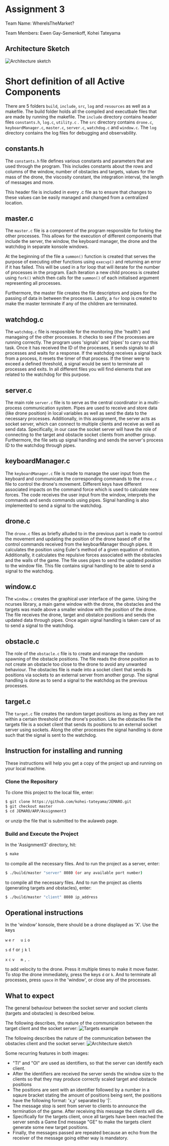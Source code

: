 # Assignment 3
Team Name: WhereIsTheMarket?

Team Members: Ewen Gay-Semenkoff, Kohei Tateyama

## Architecture Sketch

![Architecture sketch](https://github.com/kohei-tateyama/JEMARO/blob/master/ARP/Assignment3/resources/Assignment3archi.png)


# Short definition of all Active Components

There are 5 folders `build`, `include`, `src`, `log` and `resources`  as well as a makefile. The build folder holds all the compiled and executbale files that are made by running the makefile. The `include` directory contains header files `constants.h`, `log.c`, `utility.c` . The `src` directory contains `drone.c`, `keyboardManager.c`, `master.c`, `server.c`, `watchdog.c` and `window.c`. The `log` directory contains the log files for debugging and observability.


## constants.h

The `constants.h` file defines various constants and parameters that are used through the program. 
This includes constants about the rows and columns of the window, number of obstacles and targets, values for the mass of the drone, the viscosity constant, the integration interval, the length of messages and more. 

This header file is included in every .c file as to ensure that changes to these values can be easily managed and changed from a centralized location.


## master.c

The `master.c` file is a component of the program responsible for forking the other processes. This allows for the execution of different components that include the server, the window, the keyboard manager, the drone and the watchdog in separate konsole windows. 

At the beginning of the file a `summon()` function is created that serves the purpose of executing other functions using `execvp()` and returning an error if it has failed. This will be used in a for loop that will iterate for the number of processes in the program. Each iteration a new child process is created using `fork()` which then calls for the `summon()` of each initialised argument representing all processes.

Furthermore, the master file creates the file descriptors and pipes for the passing of data in between the processes. Lastly, a `for` loop is created to make the master terminate if any of the children are terminated. 


## watchdog.c

The `watchdog.c` file is resposnible for the monitoring (the 'health') and managaing of the other processes. It checks to see if the processes are running correctly. The program uses 'signals' and 'pipes' to carry out this task. Once it has received the ID of the processes, it sends signals to all processes and waits for a response. If the watchdog receives a signal back from a process, it resets the timer of that process. If the timer were to exceed a defined threshold, a signal would be sent to terminate all processes and exits. In all different files you will find elements that are related to the watchdog for this purpose.


## server.c

The main role `server.c` file is to serve as the central coordinator in a multi-process communication system. Pipes are used to receive and store data (like drone position) in local variables as well as send the data to the necessary processes. Additionally, in this assignment, the server acts as socket server, which can connect to multiple clients and receive as well as send data. Specifically, in our case the socket server will have the role of connecting to the target and obstacle socket clients from another group. Furthermore, the file sets up signal handling and sends the server's process ID to the watchdog through pipes. 



## keyboardManager.c

The `keyboardManager.c` file is made to manage the user input from the keyboard and communicate the corresponding commands to the `drone.c` file to control the drone's movement. Different keys have different associated impacts on the command force which is used to calculate new forces. The code receives the user input from the window, interprets the commands and sends commands using pipes. Signal handling is also implemented to send a signal to the watchdog.


## drone.c

The `drone.c` files as briefly alluded to in the previous part is made to control the movement and updating the position of the drone based off of the control commands received from the keyboarManager though pipes. It calculates the position using Euler's method of a given equation of motion. Additionally, it calculates the repulsive forces associated with the obstacles and the walls of the game. The file uses pipes to send the updated position to the window file. This file contains signal handling to be able to send a signal to the watchdog.


## window.c

The `window.c` creates the graphical user interface of the game. Using the ncurses library, a main game window with the drone, the obstacles and the targets was made above a smaller window with the position of the drone.
The file receives the drone, target and obstalce positions and sends the updated data through pipes. Once again signal handling is taken care of as to send a signal to the watchdog.


## obstacle.c
The role of the `obstacle.c` file is to create and manage the random spawning of the obstacle positions. The file reads the drone position as to not create an obstacle too close to the drone to avoid any unwanted behaviour. The obstacles file is made into a socket client that sends its positions via sockets to an external server from another gorup. The signal handling is done as to send a signal to the watchdog as the previous processes.


## target.c
The `target.c` file creates the random target positions as long as they are not within a certain threshold of the drone's position. Like the obstacles file the targets file is a socket client that sends its positions to an external socket server using sockets. Along the other processes the signal handling is done such that the signal is sent to the watchdog.



## Instruction for installing and running
These instructions will help you get a copy of the project up and running on your local machine.


### Clone the Repository
To clone this project to the local file, enter:

```bash
$ git clone https://github.com/kohei-tateyama/JEMARO.git
$ git checkout master
$ cd JEMARO/ARP/Assignment3
```
or unzip the file that is submitted to the aulaweb page.

### Build and Execute the Project
In the 'Assignment3' directory, hit:

```bash
$ make
```
to compile all the necessary files. And to run the project as a server, enter:

```bash
$ ./build/master "server" 8080 (or any available port number)
```
to compile all the necessary files. And to run the project as clients (generating targets and obstacles), enter:

```bash
$ ./build/master "client" 8080 ip_address
```

## Operational instructions
In the 'window' konsole, there should be a drone displayed as 'X'. Use the keys 

`w` `e` `r` &nbsp; &nbsp;    `u` `i` `o`     

`s` `d` `f`  or              `j` `k` `l`     

`x` `c` `v` &nbsp; &nbsp;    `m` `,` `.`     

to add velocity to the drone. Press it multiple times to make it move faster. To stop the drone immediately, press the keys `d` or `k`. And to terminate all processes, press `space` in the 'window', or close any of the processes.


## What to expect
The general behaviour between the socket server and socket clients (targets and obstacles) is described below.

The following describes, the nature of the communication between the target client and the socket server:
![Targets example](https://github.com/kohei-tateyama/JEMARO/blob/master/ARP/Assignment3/resources/TargServ.png)

The following describes the nature of the communication between the obstacles client and the socket server:
![Architecture sketch](https://github.com/kohei-tateyama/JEMARO/blob/master/ARP/Assignment3/resources/ObServ.png)

Some recurring features in both images:
- "TI" and "OI" are used as identifiers, so that the server can identify each client.
- After the identifiers are received the server sends the window size to the clients so that they may produce correctly scaled target and obstacle positions
- The positions are sent with an identifier followed by a number in a sqaure bracket stating the amount of positions being sent, the positions have the following format: 'x,y' separated by '|'.
- The message stop is sent from server to clients to announce the termination of the game. After receiving this message the clients will die.
- Specifically for the targets client, once all targets have been reached the server sends a Game End message "GE" to make the targets client generate some new target positions.
- Finally, the messages passed are repeated because an echo from the receiver of the message going either way is mandatory.
